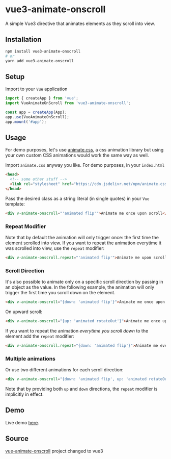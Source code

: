 # vue3-animate-onscroll
A simple Vue3 directive that animates elements as they scroll into view.

## Installation

```sh
npm install vue3-animate-onscroll
# or
yarn add vue3-animate-onscroll
```

## Setup
Import to your `Vue` application
```javascript
import { createApp } from 'vue';
import VueAnimateOnScroll from 'vue3-animate-onscroll';

const app = createApp(App);
app.use(VueAnimateOnScroll);
app.mount('#app');
```

## Usage
For demo purposes, let's use [animate.css](https://daneden.github.io/animate.css/),
a css animation library but using your own custom CSS animations would work the same way as well.

Import `animate.css` anyway you like. For demo purposes, in your `index.html`
```html
<head>
  <!-- some other stuff -->
  <link rel="stylesheet" href="https://cdn.jsdelivr.net/npm/animate.css@3.5.2/animate.min.css">
</head>
```

Pass the desired class as a string literal (in single quotes) in your `Vue` template:
```html
<div v-animate-onscroll="'animated flip'">Animate me once upon scroll</div>
```

### Repeat Modifier
Note that by default the animation will only trigger once: the first time the element scrolled into view. If you want to repeat the animation everytime it was scrolled into view, use the `repeat` modifier:
```html
<div v-animate-onscroll.repeat="'animated flip'">Animate me upon scroll forever</div>
```

### Scroll Direction
It's also possible to animate only on a specific scroll direction by passing in an object as the value. In the following example, the animation will only trigger the first time you scroll down on the element.

```html
<div v-animate-onscroll="{down: 'animated flip'}">Animate me once upon scroll down</div>
```
On upward scroll:
```html
<div v-animate-onscroll="{up: 'animated rotateOut'}">Animate me once upon scroll up</div>
```

If you want to repeat the animation *everytime you scroll down* to the element add the `repeat` modifier:

```html
<div v-animate-onscroll.repeat="{down: 'animated flip'}">Animate me everytime you scroll down on me</div>
```

### Multiple animations
Or use two different animations for each scroll direction:
```html
<div v-animate-onscroll="{down: 'animated flip', up: 'animated rotateOut' }">Animate me upon scroll forever</div>
```
Note that by providing both `up` and `down` directions, the `repeat` modifier is implicitly in effect.

## Demo
Live demo [here](https://vue-animate-onscroll.netlify.com/).

## Source
 [vue-animate-onscroll](https://github.com/vycoder/vue-animate-onscroll) project changed to vue3
